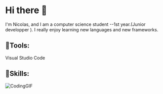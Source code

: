 # Hi there 👋
I'm Nicolas, and I am a computer science student --1st year.(Junior developper ). I really enjoy learning new languages and new frameworks.






## 💼Tools: 
Visual Studio Code

## 📢Skills: 

 ![CodingGIF](https://github.com/Nyko-pxl/Nyko-pxl/assets/143967233/fe790151-5120-417b-8b22-59c229286b4f)


